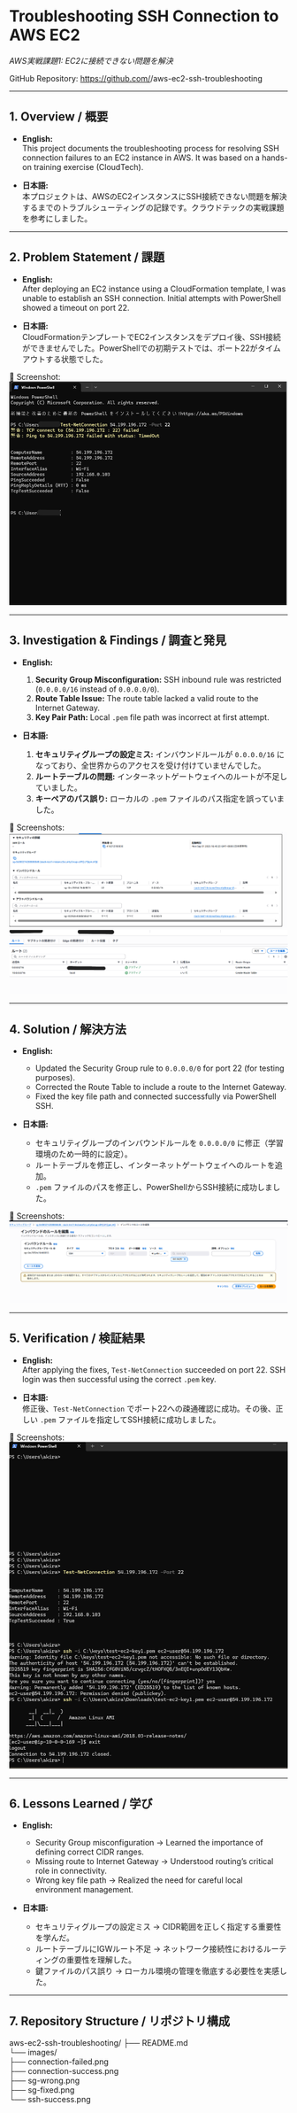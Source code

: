 # Troubleshooting SSH Connection to AWS EC2  
_AWS実戦課題1: EC2に接続できない問題を解決_

GitHub Repository: https://github.com/<username>/aws-ec2-ssh-troubleshooting  

---

## 1. Overview / 概要

* **English:**  
  This project documents the troubleshooting process for resolving SSH connection failures to an EC2 instance in AWS. It was based on a hands-on training exercise (CloudTech).  

* **日本語:**  
  本プロジェクトは、AWSのEC2インスタンスにSSH接続できない問題を解決するまでのトラブルシューティングの記録です。クラウドテックの実戦課題を参考にしました。  

---

## 2. Problem Statement / 課題

* **English:**  
  After deploying an EC2 instance using a CloudFormation template, I was unable to establish an SSH connection. Initial attempts with PowerShell showed a timeout on port 22.  

* **日本語:**  
  CloudFormationテンプレートでEC2インスタンスをデプロイ後、SSH接続ができませんでした。PowerShellでの初期テストでは、ポート22がタイムアウトする状態でした。  

📸 Screenshot:  
![Connection failed](images/connection-failed.png)  

---

## 3. Investigation & Findings / 調査と発見

* **English:**  

  1. **Security Group Misconfiguration:** SSH inbound rule was restricted (`0.0.0.0/16` instead of `0.0.0.0/0`).  
  2. **Route Table Issue:** The route table lacked a valid route to the Internet Gateway.  
  3. **Key Pair Path:** Local `.pem` file path was incorrect at first attempt.  

* **日本語:**  

  1. **セキュリティグループの設定ミス:** インバウンドルールが `0.0.0.0/16` になっており、全世界からのアクセスを受け付けていませんでした。  
  2. **ルートテーブルの問題:** インターネットゲートウェイへのルートが不足していました。  
  3. **キーペアのパス誤り:** ローカルの `.pem` ファイルのパス指定を誤っていました。  

📸 Screenshots:  
![Security Group wrong](images/sg-wrong.png)  
![Route Table before](images/route-table-before.png)  

---

## 4. Solution / 解決方法

* **English:**  

  * Updated the Security Group rule to `0.0.0.0/0` for port 22 (for testing purposes).  
  * Corrected the Route Table to include a route to the Internet Gateway.  
  * Fixed the key file path and connected successfully via PowerShell SSH.  

* **日本語:**  

  * セキュリティグループのインバウンドルールを `0.0.0.0/0` に修正（学習環境のため一時的に設定）。  
  * ルートテーブルを修正し、インターネットゲートウェイへのルートを追加。  
  * `.pem` ファイルのパスを修正し、PowerShellからSSH接続に成功しました。  

📸 Screenshots:  
![Security Group fixed](images/sg-fixed.png)  


---

## 5. Verification / 検証結果

* **English:**  
  After applying the fixes, `Test-NetConnection` succeeded on port 22. SSH login was then successful using the correct `.pem` key.  

* **日本語:**  
  修正後、`Test-NetConnection` でポート22への疎通確認に成功。その後、正しい `.pem` ファイルを指定してSSH接続に成功しました。  

📸 Screenshots:  
![SSH login success](images/ssh-success.png)  

---

## 6. Lessons Learned / 学び

* **English:**  
  - Security Group misconfiguration → Learned the importance of defining correct CIDR ranges.  
  - Missing route to Internet Gateway → Understood routing’s critical role in connectivity.  
  - Wrong key file path → Realized the need for careful local environment management.  

* **日本語:**  
  - セキュリティグループの設定ミス → CIDR範囲を正しく指定する重要性を学んだ。  
  - ルートテーブルにIGWルート不足 → ネットワーク接続性におけるルーティングの重要性を理解した。  
  - 鍵ファイルのパス誤り → ローカル環境の管理を徹底する必要性を実感した。  

---

## 7. Repository Structure / リポジトリ構成

aws-ec2-ssh-troubleshooting/
├── README.md               
└── images/                  
    ├── connection-failed.png   
    ├── connection-success.png   
    ├── sg-wrong.png            
    ├── sg-fixed.png             
    └── ssh-success.png         




